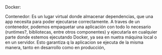 Docker:

Contenedor:
Es un lugar virtual donde almacenar dependencias, que una app necesita para poder ejecutarse
correctamente.
A traves de un contenedor, podemos empaquetar una aplicación con todo lo necesario (runtimes?, bibliotecas, entre otros componentes) y ejecutarla en cualquier parte donde estemos ejecutando Docker, ya sea en nuetra máquina local o en un servidor.
Esto garantiza q la aplicacion se ejecuta de la misma manera, tanto en desarrollo como en producción, 

